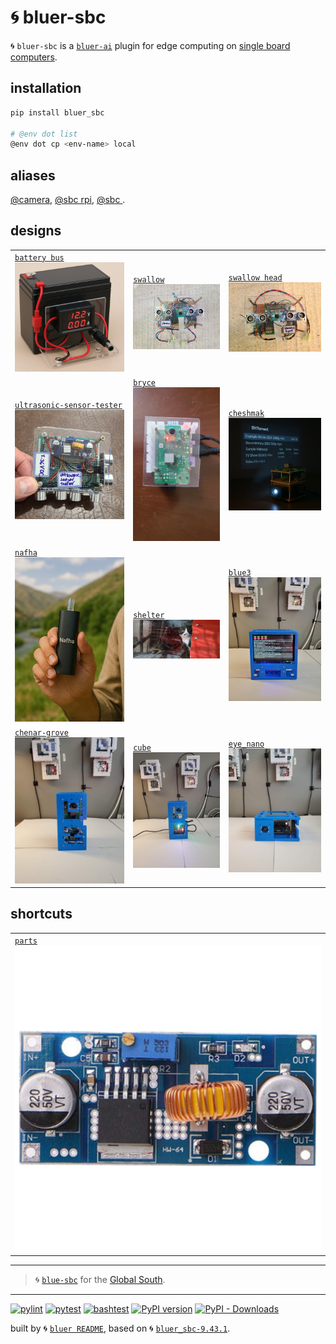 # 🌀 bluer-sbc

🌀 `bluer-sbc` is a [`bluer-ai`](https://github.com/kamangir/bluer-ai) plugin for edge computing on [single board computers](https://github.com/kamangir/blue-bracket). 

## installation

```bash
pip install bluer_sbc

# @env dot list
@env dot cp <env-name> local
```

## aliases

[@camera](./bluer_sbc/docs/aliases/camera.md), 
[@sbc rpi](./bluer_sbc/docs/aliases/sbc.md), 
[@sbc <hardware>](./bluer_sbc/docs/aliases/hardware.md).

## designs

|   |   |   |
| --- | --- | --- |
| [`battery bus`](./bluer_sbc/docs/battery-bus.md) [![image](https://github.com/kamangir/assets2/raw/main/battery-bus/concept.png)](./bluer_sbc/docs/battery-bus.md)  | [`swallow`](./bluer_sbc/docs/swallow.md) [![image](https://github.com/kamangir/assets2/blob/main/swallow/design/v5/01.jpg?raw=true)](./bluer_sbc/docs/swallow.md)  | [`swallow head`](./bluer_sbc/docs/swallow-head.md) [![image](https://github.com/kamangir/assets2/blob/main/swallow/design/head-v1/01.jpg?raw=true)](./bluer_sbc/docs/swallow-head.md)  |
| [`ultrasonic-sensor-tester`](./bluer_sbc/docs/ultrasonic-sensor-tester.md) [![image](https://github.com/kamangir/assets2/blob/main/ultrasonic-sensor-tester/00.jpg?raw=true)](./bluer_sbc/docs/ultrasonic-sensor-tester.md)  | [`bryce`](./bluer_sbc/docs/bryce.md) [![image](https://github.com/kamangir/assets2/blob/main/bryce/08.jpg?raw=true)](./bluer_sbc/docs/bryce.md)  | [`cheshmak`](./bluer_sbc/docs/cheshmak.md) [![image](https://github.com/kamangir/assets2/blob/main/cheshmak/01.png?raw=true)](./bluer_sbc/docs/cheshmak.md)  |
| [`nafha`](./bluer_sbc/docs/nafha.md) [![image](https://github.com/kamangir/assets2/blob/main/nafha/01.png?raw=true)](./bluer_sbc/docs/nafha.md)  | [`shelter`](./bluer_sbc/docs/shelter.md) [![image](https://github.com/kamangir/assets2/raw/main/shelter/20251006_181554.jpg)](./bluer_sbc/docs/shelter.md)  | [`blue3`](https://github.com/kamangir/blue-bracket/blob/main/designs/blue3.md) [![image](https://github.com/kamangir/blue-bracket/raw/main/images/blue3-1.jpg)](https://github.com/kamangir/blue-bracket/blob/main/designs/blue3.md)  |
| [`chenar-grove`](https://github.com/kamangir/blue-bracket/blob/main/designs/chenar-grove.md) [![image](https://github.com/kamangir/blue-bracket/raw/main/images/chenar-grove-1.jpg)](https://github.com/kamangir/blue-bracket/blob/main/designs/chenar-grove.md)  | [`cube`](https://github.com/kamangir/blue-bracket/blob/main/designs/cube.md) [![image](https://github.com/kamangir/blue-bracket/raw/main/images/cube-1.jpg)](https://github.com/kamangir/blue-bracket/blob/main/designs/cube.md)  | [`eye_nano`](https://github.com/kamangir/blue-bracket/blob/main/designs/eye_nano.md) [![image](https://github.com/kamangir/blue-bracket/raw/main/images/eye_nano-1.jpg)](https://github.com/kamangir/blue-bracket/blob/main/designs/eye_nano.md)  |

## shortcuts

|   |
| --- |
| [`parts`](./bluer_sbc/docs/parts) [![image](https://github.com/kamangir/assets2/raw/main/bluer-sbc/parts/XL4015.png)](./bluer_sbc/docs/parts)  |

---

> 🌀 [`blue-sbc`](https://github.com/kamangir/blue-sbc) for the [Global South](https://github.com/kamangir/bluer-south).

---


[![pylint](https://github.com/kamangir/bluer-sbc/actions/workflows/pylint.yml/badge.svg)](https://github.com/kamangir/bluer-sbc/actions/workflows/pylint.yml) [![pytest](https://github.com/kamangir/bluer-sbc/actions/workflows/pytest.yml/badge.svg)](https://github.com/kamangir/bluer-sbc/actions/workflows/pytest.yml) [![bashtest](https://github.com/kamangir/bluer-sbc/actions/workflows/bashtest.yml/badge.svg)](https://github.com/kamangir/bluer-sbc/actions/workflows/bashtest.yml) [![PyPI version](https://img.shields.io/pypi/v/bluer-sbc.svg)](https://pypi.org/project/bluer-sbc/) [![PyPI - Downloads](https://img.shields.io/pypi/dd/bluer-sbc)](https://pypistats.org/packages/bluer-sbc)

built by 🌀 [`bluer README`](https://github.com/kamangir/bluer-objects/tree/main/bluer_objects/README), based on 🌀 [`bluer_sbc-9.43.1`](https://github.com/kamangir/bluer-sbc).

